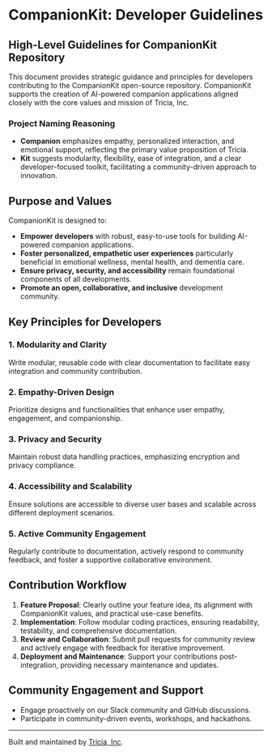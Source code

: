 # CompanionKit: Developer Guidelines

## High-Level Guidelines for CompanionKit Repository

This document provides strategic guidance and principles for developers contributing to the CompanionKit open-source repository. CompanionKit supports the creation of AI-powered companion applications aligned closely with the core values and mission of Tricia, Inc.

### Project Naming Reasoning

- **Companion** emphasizes empathy, personalized interaction, and emotional support, reflecting the primary value proposition of Tricia.
- **Kit** suggests modularity, flexibility, ease of integration, and a clear developer-focused toolkit, facilitating a community-driven approach to innovation.

## Purpose and Values

CompanionKit is designed to:

- **Empower developers** with robust, easy-to-use tools for building AI-powered companion applications.
- **Foster personalized, empathetic user experiences** particularly beneficial in emotional wellness, mental health, and dementia care.
- **Ensure privacy, security, and accessibility** remain foundational components of all developments.
- **Promote an open, collaborative, and inclusive** development community.

## Key Principles for Developers

### 1. Modularity and Clarity
Write modular, reusable code with clear documentation to facilitate easy integration and community contribution.

### 2. Empathy-Driven Design
Prioritize designs and functionalities that enhance user empathy, engagement, and companionship.

### 3. Privacy and Security
Maintain robust data handling practices, emphasizing encryption and privacy compliance.

### 4. Accessibility and Scalability
Ensure solutions are accessible to diverse user bases and scalable across different deployment scenarios.

### 5. Active Community Engagement
Regularly contribute to documentation, actively respond to community feedback, and foster a supportive collaborative environment.

## Contribution Workflow

1. **Feature Proposal**: Clearly outline your feature idea, its alignment with CompanionKit values, and practical use-case benefits.
2. **Implementation**: Follow modular coding practices, ensuring readability, testability, and comprehensive documentation.
3. **Review and Collaboration**: Submit pull requests for community review and actively engage with feedback for iterative improvement.
4. **Deployment and Maintenance**: Support your contributions post-integration, providing necessary maintenance and updates.

## Community Engagement and Support

- Engage proactively on our Slack community and GitHub discussions.
- Participate in community-driven events, workshops, and hackathons.

---

Built and maintained by [Tricia, Inc](https://heytricia.ai). 